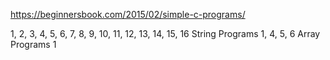https://beginnersbook.com/2015/02/simple-c-programs/




1, 2, 3, 4, 5, 6, 7, 8, 9, 10, 11, 12, 13, 14, 15, 16
String Programs
1, 4, 5, 6
Array Programs
1



